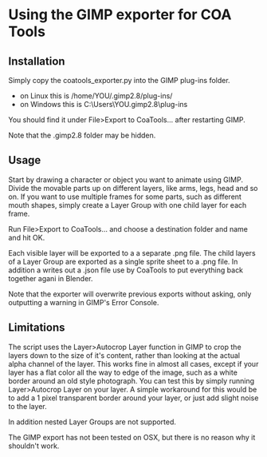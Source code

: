 # Using the GIMP exporter for COA Tools 


## Installation

Simply copy the coatools_exporter.py into the GIMP plug-ins folder.

- on Linux this is /home/YOU/.gimp2.8/plug-ins/
- on Windows this is C:\Users\YOU\.gimp2.8\plug-ins

You should find it under File>Export to CoaTools... after restarting GIMP.

Note that the .gimp2.8 folder may be hidden.


## Usage

Start by drawing a character or object you want to animate using GIMP. Divide the movable parts up on different layers, like arms, legs, head and so on. If you want to use multiple frames for some parts, such as different mouth shapes, simply create a Layer Group with one child layer for each frame.

Run File>Export to CoaTools... and choose a destination folder and name and hit OK.

Each visible layer will be exported to a a separate .png file. The child layers of a Layer Group are exported as a single sprite sheet to a .png file. In addition a writes out a .json file use by CoaTools to put everything back together agani in Blender.

Note that the exporter will overwrite previous exports without asking, only outputting a warning in GIMP's Error Console.


## Limitations

The script uses the Layer>Autocrop Layer function in GIMP to crop the layers down to the size of it's content, rather than looking at the actual alpha channel of the layer. This works fine in almost all cases, except if your layer has a flat color all the way to edge of the image, such as a white border around an old style photograph. You can test this by simply running Layer>Autocrop Layer on your layer. A simple workaround for this would be to add a 1 pixel transparent border around your layer, or just add slight noise to the layer.

In addition nested Layer Groups are not supported.

The GIMP export has not been tested on OSX, but there is no reason why it shouldn't work.
